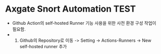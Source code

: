 # Axgate Snort Automation TEST
- Github Action의 self-hosted Runner 기능 사용을 위한 사전 환경 구성 작업이 필요함.
- 1. Github의 Repository로 이동 -> Setting -> Actions-Runners -> New self-hosted runner 추가
